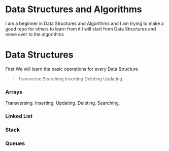 # Data Structures and Algorithms
I am a beginner in Data Structures and Algorithms and I am trying to make a good repo for others to learn from it 
I will start from Data Structures and move over to the algorithms
# Data Structures
First We will learn the basic operations for every Data Structure
> Transverse Searching Inserting Deleting Updating
### Arrays
Transversing. 
Inserting.
Updating.
Deleting.
Searching.
### Linked List
### Stack
### Queues


